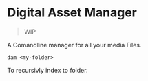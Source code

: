# Digital Asset Manager

> WIP

A Comandline manager for all your media Files.

`dam <my-folder>`

To recursivly index to folder.
